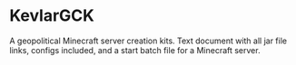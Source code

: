 # KevlarGCK
A geopolitical Minecraft server creation kits. Text document with all jar file links, configs included, and a start batch file for a Minecraft server.
